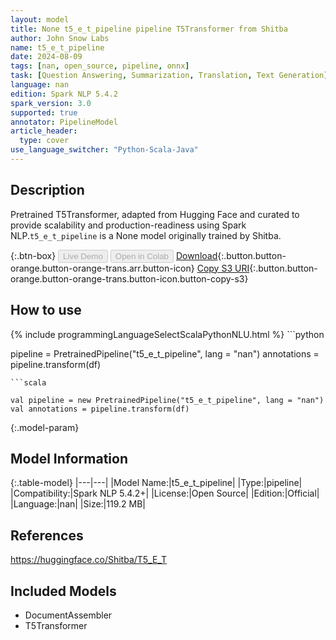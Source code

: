 ```yaml
---
layout: model
title: None t5_e_t_pipeline pipeline T5Transformer from Shitba
author: John Snow Labs
name: t5_e_t_pipeline
date: 2024-08-09
tags: [nan, open_source, pipeline, onnx]
task: [Question Answering, Summarization, Translation, Text Generation]
language: nan
edition: Spark NLP 5.4.2
spark_version: 3.0
supported: true
annotator: PipelineModel
article_header:
  type: cover
use_language_switcher: "Python-Scala-Java"
---
```


## Description

Pretrained T5Transformer, adapted from Hugging Face and curated to provide scalability and production-readiness using Spark NLP.`t5_e_t_pipeline` is a None model originally trained by Shitba.

{:.btn-box}
<button class="button button-orange" disabled>Live Demo</button>
<button class="button button-orange" disabled>Open in Colab</button>
[Download](https://s3.amazonaws.com/auxdata.johnsnowlabs.com/public/models/t5_e_t_pipeline_nan_5.4.2_3.0_1723202710810.zip){:.button.button-orange.button-orange-trans.arr.button-icon}
[Copy S3 URI](s3://auxdata.johnsnowlabs.com/public/models/t5_e_t_pipeline_nan_5.4.2_3.0_1723202710810.zip){:.button.button-orange.button-orange-trans.button-icon.button-copy-s3}

## How to use



<div class="tabs-box" markdown="1">
{% include programmingLanguageSelectScalaPythonNLU.html %}
```python

pipeline = PretrainedPipeline("t5_e_t_pipeline", lang = "nan")
annotations =  pipeline.transform(df)   

```
```scala

val pipeline = new PretrainedPipeline("t5_e_t_pipeline", lang = "nan")
val annotations = pipeline.transform(df)

```
</div>

{:.model-param}
## Model Information

{:.table-model}
|---|---|
|Model Name:|t5_e_t_pipeline|
|Type:|pipeline|
|Compatibility:|Spark NLP 5.4.2+|
|License:|Open Source|
|Edition:|Official|
|Language:|nan|
|Size:|119.2 MB|

## References

https://huggingface.co/Shitba/T5_E_T

## Included Models

- DocumentAssembler
- T5Transformer